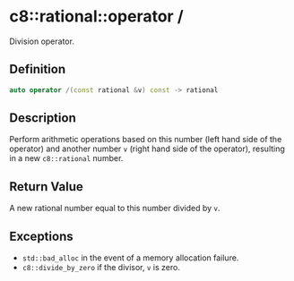 # c8::rational::operator / #

Division operator.

## Definition ##

```cpp
auto operator /(const rational &v) const -> rational
```

## Description ##

Perform arithmetic operations based on this number (left hand side of the operator) and another number `v` (right hand side of the operator), resulting in a new `c8::rational` number.

## Return Value ##

A new rational number equal to this number divided by `v`.

## Exceptions ##

* `std::bad_alloc` in the event of a memory allocation failure.
* `c8::divide_by_zero` if the divisor, `v` is zero.

